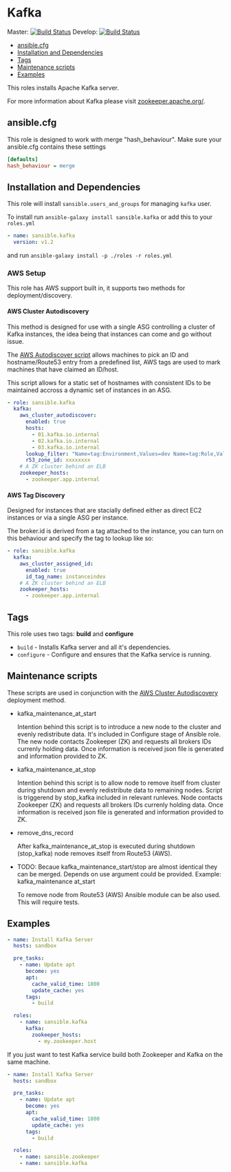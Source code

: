 # Kafka

Master: [![Build Status](https://travis-ci.org/sansible/kafka.svg?branch=master)](https://travis-ci.org/sansible/kafka)
Develop: [![Build Status](https://travis-ci.org/sansible/kafka.svg?branch=develop)](https://travis-ci.org/sansible/kafka)

* [ansible.cfg](#ansible-cfg)
* [Installation and Dependencies](#installation-and-dependencies)
* [Tags](#tags)
* [Maintenance scripts](#maintenance-scripts)
* [Examples](#examples)

This roles installs Apache Kafka server.

For more information about Kafka please visit
[zookeeper.apache.org/](http://kafka.apache.org/).




## ansible.cfg

This role is designed to work with merge "hash_behaviour". Make sure your
ansible.cfg contains these settings

```INI
[defaults]
hash_behaviour = merge
```




## Installation and Dependencies

This role will install `sansible.users_and_groups` for managing `kafka`
user.

To install run `ansible-galaxy install sansible.kafka` or add this to your
`roles.yml`

```YAML
- name: sansible.kafka
  version: v1.2
```

and run `ansible-galaxy install -p ./roles -r roles.yml`

### AWS Setup

This role has AWS support built in, it supports two methods for deployment/discovery.

#### AWS Cluster Autodiscovery

This method is designed for use with a single ASG controlling a cluster of Kafka instances,
the idea being that instances can come and go without issue.

The [AWS Autodiscover script](/files/aws_cluster_autodiscover) allows machines to pick an
ID and hostname/Route53 entry from a predefined list, AWS tags are used to mark machines
that have claimed an ID/host.

This script allows for a static set of hostnames with consistent IDs to be maintained
accross a dynamic set of instances in an ASG.

```YAML
- role: sansible.kafka
  kafka:
    aws_cluster_autodiscover:
      enabled: true
      hosts:
        - 01.kafka.io.internal
        - 02.kafka.io.internal
        - 03.kafka.io.internal
      lookup_filter: "Name=tag:Environment,Values=dev Name=tag:Role,Values=kafka"
      r53_zone_id: xxxxxxxx
    # A ZK cluster behind an ELB
    zookeeper_hosts:
      - zookeeper.app.internal
```

#### AWS Tag Discovery

Designed for instances that are stacially defined either as direct EC2 instances or
via a single ASG per instance.

The broker.id is derived from a tag attached to the instance, you can turn on this
behaviour and specify the tag to lookup like so:

```YAML
- role: sansible.kafka
  kafka:
    aws_cluster_assigned_id:
      enabled: true
      id_tag_name: instanceindex
    # A ZK cluster behind an ELB
    zookeeper_hosts:
      - zookeeper.app.internal
```




## Tags

This role uses two tags: **build** and **configure**

* `build` - Installs Kafka server and all it's dependencies.
* `configure` - Configure and ensures that the Kafka service is running.




## Maintenance scripts

These scripts are used in conjunction with the
[AWS Cluster Autodiscovery](aws-cluster-autodiscovery) deployment method.

* kafka_maintenance_at_start

  Intention behind this script is to introduce a new node to the cluster and evenly
  redistribute data. It's included in Configure stage of Ansible role.
  The new node contacts Zookeeper (ZK) and requests all brokers IDs currenly holding data.
  Once information is received json file is generated and information provided to ZK.


* kafka_maintenance_at_stop

  Intention behind this script is to allow node to remove itself from cluster during shutdown
  and evenly redistribute data to remaining nodes. Script is triggerend by stop_kafka included
  in relevant runleves.
  Node contacts Zookeeper (ZK) and requests all brokers IDs currenly holding data.
  Once information is received json file is generated and information provided to ZK.

* remove_dns_record

  After kafka_maintenance_at_stop is executed during shutdown (stop_kafka) node removes itself
  from Route53 (AWS).

* TODO:
  Becaue kafka_maintenance_start/stop are almost identical they can be merged.
  Depends on use argument could be provided.
  Example:
  kafka_maintenance at_start

  To remove node from Route53 (AWS) Ansible module can be also used.
  This will require tests.




## Examples

```YAML
- name: Install Kafka Server
  hosts: sandbox

  pre_tasks:
    - name: Update apt
      become: yes
      apt:
        cache_valid_time: 1800
        update_cache: yes
      tags:
        - build

  roles:
    - name: sansible.kafka
      kafka:
        zookeeper_hosts:
          - my.zookeeper.host
```

If you just want to test Kafka service build both Zookeeper and Kafka on the
same machine.

```YAML
- name: Install Kafka Server
  hosts: sandbox

  pre_tasks:
    - name: Update apt
      become: yes
      apt:
        cache_valid_time: 1800
        update_cache: yes
      tags:
        - build

  roles:
    - name: sansible.zookeeper
    - name: sansible.kafka
```
